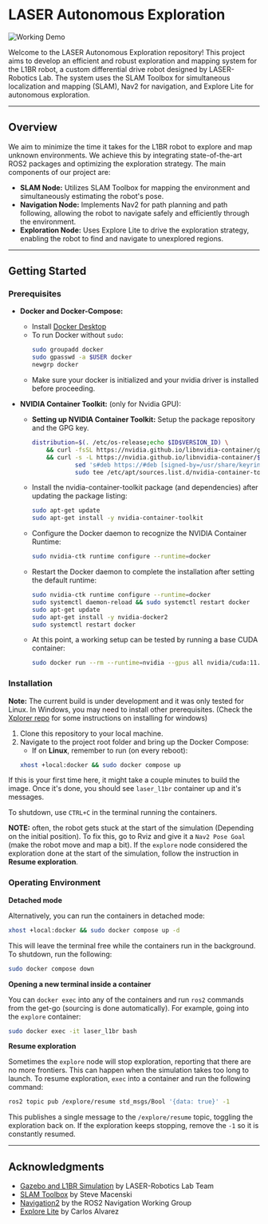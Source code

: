 # **LASER Autonomous Exploration**

![Working Demo](examples/working_demo_1.gif)

Welcome to the LASER Autonomous Exploration repository! This project aims to develop an efficient and robust exploration and mapping system for the L1BR robot, a custom differential drive robot designed by LASER-Robotics Lab. The system uses the SLAM Toolbox for simultaneous localization and mapping (SLAM), Nav2 for navigation, and Explore Lite for autonomous exploration.

---

## **Overview**

We aim to minimize the time it takes for the L1BR robot to explore and map unknown environments. We achieve this by integrating state-of-the-art ROS2 packages and optimizing the exploration strategy. The main components of our project are:

* **SLAM Node:** Utilizes SLAM Toolbox for mapping the environment and simultaneously estimating the robot's pose.
* **Navigation Node:** Implements Nav2 for path planning and path following, allowing the robot to navigate safely and efficiently through the environment.
* **Exploration Node:** Uses Explore Lite to drive the exploration strategy, enabling the robot to find and navigate to unexplored regions.

---

## **Getting Started**

### **Prerequisites**

* **Docker and Docker-Compose:** 
  * Install [Docker Desktop](https://www.docker.com/products/docker-desktop/)
  * To run Docker without `sudo`:
    ```bash
    sudo groupadd docker
    sudo gpasswd -a $USER docker
    newgrp docker
    ```
  * Make sure your docker is initialized and your nvidia driver is installed before proceeding.


* **NVIDIA Container Toolkit:** (only for Nvidia GPU):
  * **Setting up NVIDIA Container Toolkit:** Setup the package repository and the GPG key.
    ```bash
    distribution=$(. /etc/os-release;echo $ID$VERSION_ID) \
        && curl -fsSL https://nvidia.github.io/libnvidia-container/gpgkey | sudo gpg --dearmor -o /usr/share/keyrings/nvidia-container-toolkit-keyring.gpg \
        && curl -s -L https://nvidia.github.io/libnvidia-container/$distribution/libnvidia-container.list | \
                sed 's#deb https://#deb [signed-by=/usr/share/keyrings/nvidia-container-toolkit-keyring.gpg] https://#g' | \
                sudo tee /etc/apt/sources.list.d/nvidia-container-toolkit.list
    ```
  * Install the nvidia-container-toolkit package (and dependencies) after updating the package listing:
    ```bash
    sudo apt-get update
    sudo apt-get install -y nvidia-container-toolkit
    ```
  * Configure the Docker daemon to recognize the NVIDIA Container Runtime:
    ```bash
    sudo nvidia-ctk runtime configure --runtime=docker
    ```
  * Restart the Docker daemon to complete the installation after setting the default runtime:
    ```bash
    sudo nvidia-ctk runtime configure --runtime=docker
    sudo systemctl daemon-reload && sudo systemctl restart docker
    sudo apt-get update
    sudo apt-get install -y nvidia-docker2
    sudo systemctl restart docker
    ```
  * At this point, a working setup can be tested by running a base CUDA container:
    ```bash
    sudo docker run --rm --runtime=nvidia --gpus all nvidia/cuda:11.6.2-base-ubuntu20.04 nvidia-smi
    ```

### **Installation**

**Note:** The current build is under development and it was only tested for Linux. In Windows, you may need to install other prerequisites. (Check the [Xplorer repo](https://github.com/Fabulani/xplorer) for some instructions on installing for windows)

1. Clone this repository to your local machine.
2. Navigate to the project root folder and bring up the Docker Compose:
   - If on **Linux**, remember to run (on every reboot):
    ```bash
    xhost +local:docker && sudo docker compose up
    ```

If this is your first time here, it might take a couple minutes to build the image. Once it's done, you should see `laser_l1br` container up and it's messages.

To shutdown, use `CTRL+C` in the terminal running the containers.

**NOTE:** often, the robot gets stuck at the start of the simulation (Depending on the initial position). To fix this, go to Rviz and give it a `Nav2 Pose Goal` (make the robot move and map a bit). If the `explore` node considered the exploration done at the start of the simulation, follow the instruction in **Resume exploration**.

### **Operating Environment**
**Detached mode**

Alternatively, you can run the containers in detached mode:

```bash
xhost +local:docker && sudo docker compose up -d
```

This will leave the terminal free while the containers run in the background. To shutdown, run the following:

```bash
sudo docker compose down
```

**Opening a new terminal inside a container**

You can `docker exec` into any of the containers and run `ros2` commands from the get-go (sourcing is done automatically). For example, going into the `explore` container:

```bash
sudo docker exec -it laser_l1br bash
```

**Resume exploration**

Sometimes the `explore` node will stop exploration, reporting that there are no more frontiers. This can happen when the simulation takes too long to launch. To resume exploration, `exec` into a container and run the following command:

```bash
ros2 topic pub /explore/resume std_msgs/Bool '{data: true}' -1
```

This publishes a single message to the `/explore/resume` topic, toggling the exploration back on. If the exploration keeps stopping, remove the `-1` so it is constantly resumed.

---

## **Acknowledgments**

* [Gazebo and L1BR Simulation](https://github.com/LASER-Robotics/laser_ugv_system) by LASER-Robotics Lab Team
* [SLAM Toolbox](https://github.com/SteveMacenski/slam_toolbox) by Steve Macenski
* [Navigation2](https://navigation.ros.org/) by the ROS2 Navigation Working Group
* [Explore Lite](https://github.com/robo-friends/m-explore-ros2) by Carlos Alvarez
  